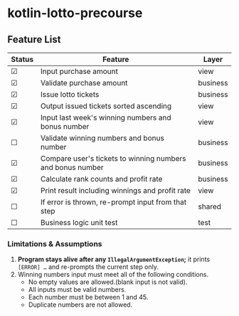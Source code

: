 # kotlin-lotto-precourse

## Feature List
| Status  | Feature                                                    | Layer    |
|---------|------------------------------------------------------------|----------|
| &#9745; | Input purchase amount                                      | view     |
| &#9745; | Validate purchase amount                                   | business |
| &#9745; | Issue lotto tickets                                        | business |
| &#9745; | Output issued tickets sorted ascending                     | view     |
| &#9745; | Input last week's winning numbers and bonus number         | view     |
| &#9744; | Validate winning numbers and bonus number                  | business |
| &#9745; | Compare user's tickets to winning numbers and bonus number | business |
| &#9745; | Calculate rank counts and profit rate                      | business |
| &#9745; | Print result including winnings and profit rate            | view     |
| &#9744; | If error is thrown, re-prompt input from that step         | shared   |
| &#9744; | Business logic unit test                                   | test     |

### Limitations & Assumptions
1. **Program stays alive after any `IllegalArgumentException`;** it prints `[ERROR] …` and re-prompts the current step only.  
2. Winning numbers input must meet all of the following conditions.
   - No empty values are allowed.(blank input is not valid).
   - All inputs must be valid numbers.
   - Each number must be between 1 and 45.
   - Duplicate numbers are not allowed.
